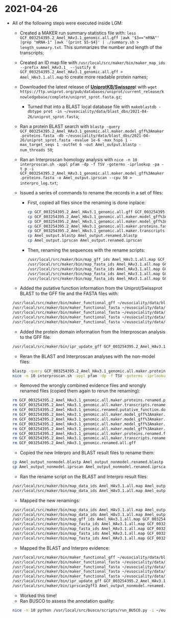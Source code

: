 # 2021-04-26

- All of the following steps were executed inside LGM:
    - Created a MAKER run summary statistics file with: `less GCF_003254395.2_Amel_HAv3.1_genomic.all.gff |awk '$3=="mRNA"' |grep "mRNA-1" |awk '{print $5-$4}' | ./summary.sh > length_summary.txt`. This summarizes the number and length of the transcripts;
    - Created an ID map file with `/usr/local/src/maker/bin/maker_map_ids --prefix Amel_HAv3.1_ --justify 6 GCF_003254395.2_Amel_HAv3.1_genomic.all.gff > Amel_HAv3.1.all.map` to create more readable protein names;
    - Downloaded the latest release of [**UniprotKB/Swisspro**](https://ftp.uniprot.org/pub/databases/uniprot/current_release/)t with `wget https://ftp.uniprot.org/pub/databases/uniprot/current_release/knowledgebase/complete/uniprot_sprot.fasta.gz`;
        - Turned that into a BLAST local database file with `makeblastdb -dbtype prot -in ~/eusociality/data/blast_dbs/2021-04-26/uniprot_sprot.fasta`;
    - Ran a protein BLAST search with `blastp -query GCF_003254395.2_Amel_HAv3.1_genomic.all.maker.model_gff%3Amaker.proteins.fasta -db ~/eusociality/data/blast_dbs/2021-04-26/uniprot_sprot.fasta -evalue 1e-6 -max_hsps 1 -max_target_seqs 1 -outfmt 6 -out Amel_output.blastp -num_threads 50`;
    - Ran an Interproscan homology analysis with `nice -n 10 interproscan.sh -appl pfam -dp -f TSV -goterms -iprlookup -pa -t p -i GCF_003254395.2_Amel_HAv3.1_genomic.all.maker.model_gff%3Amaker.proteins.fasta -o Amel_output.iprscan --cpu 50 > interpro_log.txt`;
    - Issued a series of commands to rename the records in a set of files:
        - First, copied all files since the renaming is done inplace:

            ```bash
            cp GCF_003254395.2_Amel_HAv3.1_genomic.all.gff GCF_003254395.2_Amel_HAv3.1_genomic.renamed.all.gff
            cp GCF_003254395.2_Amel_HAv3.1_genomic.all.maker.model_gff%3Amaker.proteins.fasta GCF_003254395.2_Amel_HAv3.1_genomic.all.maker.model_gff%3Amaker.proteins.renamed.fasta
            cp GCF_003254395.2_Amel_HAv3.1_genomic.all.maker.model_gff%3Amaker.transcripts.fasta GCF_003254395.2_Amel_HAv3.1_genomic.all.maker.model_gff%3Amaker.transcripts.renamed.fasta
            cp GCF_003254395.2_Amel_HAv3.1_genomic.all.maker.proteins.fasta GCF_003254395.2_Amel_HAv3.1_genomic.all.maker.proteins.renamed.fasta
            cp GCF_003254395.2_Amel_HAv3.1_genomic.all.maker.transcripts.fasta GCF_003254395.2_Amel_HAv3.1_genomic.all.maker.transcripts.renamed.fasta
            cp Amel_output.blastp Amel_output.renamed.blastp
            cp Amel_output.iprscan Amel_output.renamed.iprscan
            ```

        - Then, renaming the sequences with the rename scripts:

            ```bash
            /usr/local/src/maker/bin/map_gff_ids Amel_HAv3.1.all.map GCF_003254395.2_Amel_HAv3.1_genomic.renamed.all.gff
            /usr/local/src/maker/bin/map_fasta_ids Amel_HAv3.1.all.map GCF_003254395.2_Amel_HAv3.1_genomic.all.maker.model_gff%3Amaker.proteins.renamed.fasta
            /usr/local/src/maker/bin/map_fasta_ids Amel_HAv3.1.all.map GCF_003254395.2_Amel_HAv3.1_genomic.all.maker.proteins.renamed.fasta
            /usr/local/src/maker/bin/map_fasta_ids Amel_HAv3.1.all.map GCF_003254395.2_Amel_HAv3.1_genomic.all.maker.model_gff%3Amaker.transcripts.renamed.fasta
            /usr/local/src/maker/bin/map_fasta_ids Amel_HAv3.1.all.map GCF_003254395.2_Amel_HAv3.1_genomic.all.maker.transcripts.renamed.fasta 
            ```

    - Added the putative function information from the Uniprot/Swissprot BLAST to the GFF file and the FASTA files with:

    ```bash
    /usr/local/src/maker/bin/maker_functional_gff ~/eusociality/data/blast_dbs/2021-04-26/uniprot_sprot.fasta Amel_output.renamed.blastp GCF_003254395.2_Amel_HAv3.1_genomic.renamed.all.gff > GCF_003254395.2_Amel_HAv3.1_genomic.renamed.putative_function.all.gff
    /usr/local/src/maker/bin/maker_functional_fasta ~/eusociality/data/blast_dbs/2021-04-26/uniprot_sprot.fasta Amel_output.renamed.blastp GCF_003254395.2_Amel_HAv3.1_genomic.all.maker.model_gff%3Amaker.proteins.renamed.fasta > GCF_003254395.2_Amel_HAv3.1_genomic.all.maker.model_gff%3Amaker.proteins.renamed.putative_function.fasta
    /usr/local/src/maker/bin/maker_functional_fasta ~/eusociality/data/blast_dbs/2021-04-26/uniprot_sprot.fasta Amel_output.renamed.blastp GCF_003254395.2_Amel_HAv3.1_genomic.all.maker.model_gff%3Amaker.transcripts.renamed.fasta > GCF_003254395.2_Amel_HAv3.1_genomic.all.maker.model_gff%3Amaker.transcripts.renamed.putative_function.fasta
    /usr/local/src/maker/bin/maker_functional_fasta ~/eusociality/data/blast_dbs/2021-04-26/uniprot_sprot.fasta Amel_output.renamed.blastp GCF_003254395.2_Amel_HAv3.1_genomic.all.maker.proteins.renamed.fasta > GCF_003254395.2_Amel_HAv3.1_genomic.all.maker.proteins.renamed.putative_function.fasta
    /usr/local/src/maker/bin/maker_functional_fasta ~/eusociality/data/blast_dbs/2021-04-26/uniprot_sprot.fasta Amel_output.renamed.blastp GCF_003254395.2_Amel_HAv3.1_genomic.all.maker.transcripts.renamed.fasta > GCF_003254395.2_Amel_HAv3.1_genomic.all.maker.transcripts.renamed.putative_function.fasta
    ```

    - Added the protein domain information from the Interproscan analysis to the GFF file:

    ```bash
    /usr/local/src/maker/bin/ipr_update_gff GCF_003254395.2_Amel_HAv3.1_genomic.renamed.putative_function.all.gff Amel_output.renamed.iprscan > GCF_003254395.2_Amel_HAv3.1_genomic.renamed.putative_function.domain_added.all.gff
    ```

    - Reran the BLAST and Interproscan analyses with the non-model files:

    ```bash
    blastp -query GCF_003254395.2_Amel_HAv3.1_genomic.all.maker.proteins.fasta -db ~/eusociality/data/blast_dbs/2021-04-26/uniprot_sprot.fasta -evalue 1e-6 -max_hsps 1 -max_target_seqs 1 -outfmt 6 -out Amel_output_nonmodel.blastp -num_threads 50
    nice -n 10 interproscan.sh -appl pfam -dp -f TSV -goterms -iprlookup -pa -t p -i GCF_003254395.2_Amel_HAv3.1_genomic.all.maker.proteins.fasta -o Amel_output_nonmodel.iprscan --cpu 50 > interpro_log.txt
    ```

    - Removed the wrongly combined evidence files and wrongly renamed files (copied them again to rerun the renaming):

    ```bash
    rm GCF_003254395.2_Amel_HAv3.1_genomic.all.maker.proteins.renamed.putative_function.fasta
    rm GCF_003254395.2_Amel_HAv3.1_genomic.all.maker.transcripts.renamed.putative_function.fasta
    rm GCF_003254395.2_Amel_HAv3.1_genomic.renamed.putative_function.domain_added.all.gff
    rm GCF_003254395.2_Amel_HAv3.1_genomic.all.maker.model_gff%3Amaker.transcripts.renamed.putative_function.fasta
    rm GCF_003254395.2_Amel_HAv3.1_genomic.all.maker.model_gff%3Amaker.proteins.renamed.putative_function.fasta
    rm GCF_003254395.2_Amel_HAv3.1_genomic.all.maker.model_gff%3Amaker.proteins.renamed.fasta
    rm GCF_003254395.2_Amel_HAv3.1_genomic.all.maker.model_gff%3Amaker.transcripts.renamed.fasta
    rm GCF_003254395.2_Amel_HAv3.1_genomic.all.maker.proteins.renamed.fasta
    rm GCF_003254395.2_Amel_HAv3.1_genomic.all.maker.transcripts.renamed.fasta
    rm GCF_003254395.2_Amel_HAv3.1_genomic.renamed.all.gff
    ```

    - Copied the new Interpro and BLAST result files to rename them:

    ```bash
    cp Amel_output_nonmodel.blastp Amel_output_nonmodel.renamed.blastp
    cp Amel_output_nonmodel.iprscan Amel_output_nonmodel.renamed.iprscan
    ```

    - Ran the rename script on the BLAST and Interpro result files:

    ```bash
    /usr/local/src/maker/bin/map_data_ids Amel_HAv3.1.all.map Amel_output.renamed.blastp
    /usr/local/src/maker/bin/map_data_ids Amel_HAv3.1.all.map Amel_output.renamed.iprscan
    ```

    - Mapped the new renamings:

    ```bash
    /usr/local/src/maker/bin/map_data_ids Amel_HAv3.1.all.map Amel_output_nonmodel.renamed.iprscan
    /usr/local/src/maker/bin/map_data_ids Amel_HAv3.1.all.map Amel_output_nonmodel.renamed.blastp
    /usr/local/src/maker/bin/map_gff_ids Amel_HAv3.1.all.map GCF_003254395.2_Amel_HAv3.1_genomic.renamed.all.gff
    /usr/local/src/maker/bin/map_fasta_ids Amel_HAv3.1.all.map GCF_003254395.2_Amel_HAv3.1_genomic.all.maker.model_gff%3Amaker.proteins.renamed.fasta
    /usr/local/src/maker/bin/map_fasta_ids Amel_HAv3.1.all.map GCF_003254395.2_Amel_HAv3.1_genomic.all.maker.proteins.renamed.fasta
    /usr/local/src/maker/bin/map_fasta_ids Amel_HAv3.1.all.map GCF_003254395.2_Amel_HAv3.1_genomic.all.maker.model_gff%3Amaker.transcripts.renamed.fasta
    /usr/local/src/maker/bin/map_fasta_ids Amel_HAv3.1.all.map GCF_003254395.2_Amel_HAv3.1_genomic.all.maker.transcripts.renamed.fasta 
    ```

    - Mapped the BLAST and Interpro evidence:

    ```bash
    /usr/local/src/maker/bin/maker_functional_gff ~/eusociality/data/blast_dbs/2021-04-26/uniprot_sprot.fasta Amel_output_nonmodel.renamed.blastp GCF_003254395.2_Amel_HAv3.1_genomic.renamed.all.gff > GCF_003254395.2_Amel_HAv3.1_genomic.renamed.putative_function.all.gff
    /usr/local/src/maker/bin/maker_functional_fasta ~/eusociality/data/blast_dbs/2021-04-26/uniprot_sprot.fasta Amel_output.renamed.blastp GCF_003254395.2_Amel_HAv3.1_genomic.all.maker.model_gff%3Amaker.proteins.renamed.fasta > GCF_003254395.2_Amel_HAv3.1_genomic.all.maker.model_gff%3Amaker.proteins.renamed.putative_function.fasta
    /usr/local/src/maker/bin/maker_functional_fasta ~/eusociality/data/blast_dbs/2021-04-26/uniprot_sprot.fasta Amel_output.renamed.blastp GCF_003254395.2_Amel_HAv3.1_genomic.all.maker.model_gff%3Amaker.transcripts.renamed.fasta > GCF_003254395.2_Amel_HAv3.1_genomic.all.maker.model_gff%3Amaker.transcripts.renamed.putative_function.fasta
    /usr/local/src/maker/bin/maker_functional_fasta ~/eusociality/data/blast_dbs/2021-04-26/uniprot_sprot.fasta Amel_output_nonmodel.renamed.blastp GCF_003254395.2_Amel_HAv3.1_genomic.all.maker.proteins.renamed.fasta > GCF_003254395.2_Amel_HAv3.1_genomic.all.maker.proteins.renamed.putative_function.fasta
    /usr/local/src/maker/bin/maker_functional_fasta ~/eusociality/data/blast_dbs/2021-04-26/uniprot_sprot.fasta Amel_output_nonmodel.renamed.blastp GCF_003254395.2_Amel_HAv3.1_genomic.all.maker.transcripts.renamed.fasta > GCF_003254395.2_Amel_HAv3.1_genomic.all.maker.transcripts.renamed.putative_function.fasta
    /usr/local/src/maker/bin/ipr_update_gff GCF_003254395.2_Amel_HAv3.1_genomic.renamed.putative_function.all.gff Amel_output_nonmodel.renamed.iprscan > GCF_003254395.2_Amel_HAv3.1_genomic.renamed.putative_function.domain_added.all.gff
    /usr/local/src/maker/bin/iprscan2gff3 Amel_output_nonmodel.renamed.iprscan GCF_003254395.2_Amel_HAv3.1_genomic.renamed.all.gff > visible_iprscan_domains.gff
    ```

    - Worked this time!
    - Ran BUSCO to assess the annotation quality:

    ```bash
    nice -n 10 python /usr/local/src/busco/scripts/run_BUSCO.py -i ~/eusociality/results/maker_results/2021-04-26/GCF_003254395.2_Amel_HAv3.1_genomic.all.maker.proteins.renamed.fasta -c 50 -o Amel_maker_test -m prot -l ~/eusociality/data/busco_data/2019-06-10/hymenoptera_odb9/ > busco_log.txt
    ```